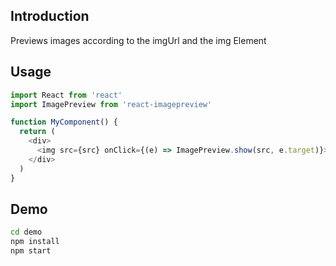 ## Introduction
Previews images according to the imgUrl and the img Element

## Usage
```js
import React from 'react'
import ImagePreview from 'react-imagepreview'

function MyComponent() {
  return (
    <div>
      <img src={src} onClick={(e) => ImagePreview.show(src, e.target)}>
    </div>
  )
}
``` 

## Demo
```bash
cd demo
npm install
npm start
```